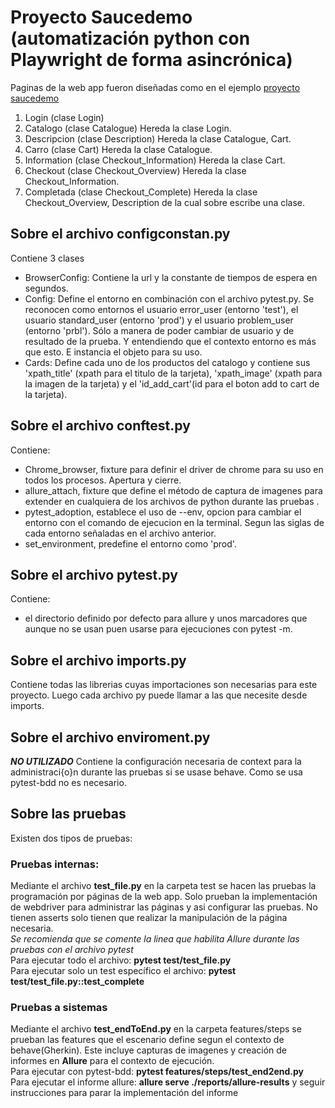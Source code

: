 # Proyecto Saucedemo (automatización python con Playwright de forma asincrónica)  
Paginas de la web app fueron diseñadas como en el ejemplo [proyecto saucedemo](https://github.com/emzima24/principalEmzima/tree/main/principalEmzima/pythonAutomatizacion/saucedemoproject)  

1. Login (clase Login) 
2. Catalogo (clase Catalogue) Hereda la clase Login.
3. Descripcion (clase Description) Hereda la clase Catalogue, Cart.
4. Carro (clase Cart) Hereda la clase Catalogue.
5. Information (clase Checkout_Information) Hereda la clase Cart.
6. Checkout (clase Checkout_Overview) Hereda la clase Checkout_Information.
7. Completada (clase Checkout_Complete) Hereda la clase Checkout_Overview, Description de la cual sobre escribe una clase.

## Sobre el archivo configconstan.py  
Contiene 3 clases

* BrowserConfig: Contiene la url y la constante de tiempos de espera en segundos.
* Config: Define el entorno en combinación con el archivo pytest.py.
Se reconocen como entornos el usuario error_user (entorno 'test'), el usuario standard_user (entorno 'prod') y el usuario problem_user (entorno 'prbl'). Sólo a manera de poder cambiar de usuario y de resultado de la prueba. Y entendiendo que el contexto entorno es más que esto. E instancia el objeto para su uso.
* Cards: Define cada uno de los productos del catalogo y contiene sus 'xpath_title' (xpath para el titulo de la tarjeta), 'xpath_image' (xpath para la imagen de la tarjeta) y el 'id_add_cart'(id para el boton add to cart de la tarjeta).

## Sobre el archivo conftest.py
Contiene:

* Chrome_browser, fixture para definir el driver de chrome para su uso en todos los procesos. Apertura y cierre.
* allure_attach, fixture que define el método de captura de imagenes para extender en cualquiera de los archivos de python durante las pruebas .
* pytest_adoption, establece el uso de --env, opcion para cambiar el entorno con el comando de ejecucion en la terminal. Segun las siglas de cada entorno señaladas en el archivo anterior.
* set_environment, predefine el entorno como 'prod'.

## Sobre el archivo pytest.py
Contiene:

* el directorio definido por defecto para allure y unos marcadores que aunque no se usan puen usarse para ejecuciones con pytest -m.

## Sobre el archivo imports.py
Contiene todas las librerias cuyas importaciones son necesarias para este proyecto. Luego cada archivo py puede llamar a las que necesite desde imports.

## Sobre el archivo enviroment.py
***NO UTILIZADO*** Contiene la configuración necesaria de context para la administraci{o}n durante las pruebas si se usase behave. Como se usa pytest-bdd no es necesario.

## Sobre las pruebas
Existen dos tipos de pruebas:

### Pruebas internas:
Mediante el archivo **test_file.py** en la carpeta test se hacen las pruebas la programación por páginas de la web app. Solo prueban la implementación de webdriver para administrar las páginas y asi configurar las pruebas. No tienen asserts solo tienen que realizar la manipulación de la página necesaria.  
*Se recomienda que se comente la linea que habilita Allure durante las pruebas con el archivo pytest*   
Para ejecutar todo el archivo: **pytest test/test_file.py**   
Para ejecutar solo un test específico el archivo: **pytest test/test_file.py::test_complete**

### Pruebas a sistemas
Mediante el archivo **test_endToEnd.py** en la carpeta features/steps se prueban las features que el escenario define segun el contexto de behave(Gherkin). Este incluye capturas de imagenes y creación de informes en **Allure** para el contexto de ejecución.   
Para ejecutar con pytest-bdd: **pytest features/steps/test_end2end.py**    
Para ejecutar el informe allure: **allure serve ./reports/allure-results** y seguir instrucciones para parar la implementación del informe
